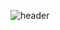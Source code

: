 ![header](https://capsule-render.vercel.app/api?type=waving&color=A0A0FF&height=300&section=header&text=WELCOME&color=fffffff&fontSize=90&desc=kim's%project&fontSize=40)
